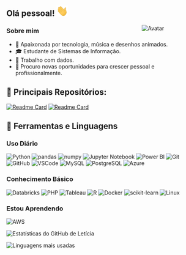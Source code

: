## Olá pessoal! <img src="https://raw.githubusercontent.com/ABSphreak/ABSphreak/master/gifs/Hi.gif" width="30px">

<img align="right" src="https://i.pinimg.com/originals/5e/dd/61/5edd617e8457fdda90c34fd97cde4ab1.gif" width="150px" alt="Avatar">

### Sobre mim
- 💚 Apaixonada por tecnologia, música e desenhos animados.
- 🎓 Estudante de Sistemas de Informação.
- 🎲 Trabalho com dados.
- 🌱 Procuro novas oportunidades para crescer pessoal e profissionalmente.

## 📗 **Principais Repositórios:**

[![Readme Card](https://github-readme-stats.vercel.app/api/pin/?username=leticia-oliv&repo=EDA_Olist_PowerBI_ADAtech&title_color=42b883&icon_color=42b883&text_color=ffffff&bg_color=2c3e50)](https://github.com/leticia-oliv/EDA_Olist_PowerBI_ADAtech) [![Readme Card](https://github-readme-stats.vercel.app/api/pin/?username=leticia-oliv&repo=Airbnb_Paris_EDA_Projeto_ADATech&title_color=42b883&icon_color=42b883&text_color=ffffff&bg_color=2c3e50)](https://github.com/leticia-oliv/Airbnb_Paris_EDA_Projeto_ADATech)

## 🐍 Ferramentas e Linguagens

### Uso Diário
<p>
  <img src="https://img.shields.io/badge/Python-3776AB?style=flat-square&logo=python&logoColor=white&color=2e8b57" alt="Python" />
  <img src="https://img.shields.io/badge/pandas-150458?style=flat-square&logo=pandas&logoColor=white&color=2e8b57" alt="pandas" />
  <img src="https://img.shields.io/badge/numpy-013243?style=flat-square&logo=numpy&logoColor=white&color=2e8b57" alt="numpy" />
  <img src="https://img.shields.io/badge/Jupyter-F37626?style=flat-square&logo=jupyter&logoColor=white&color=2e8b57" alt="Jupyter Notebook" />
  <img src="https://img.shields.io/badge/Power_BI-F2C811?style=flat-square&logo=powerbi&logoColor=white&color=2e8b57" alt="Power BI" />
  <img src="https://img.shields.io/badge/Git-F05032?style=flat-square&logo=git&logoColor=white&color=2e8b57" alt="Git" />
  <img src="https://img.shields.io/badge/GitHub-181717?style=flat-square&logo=github&logoColor=white&color=2e8b57" alt="GitHub" />
  <img src="https://img.shields.io/badge/VSCode-007ACC?style=flat-square&logo=visual-studio-code&logoColor=white&color=2e8b57" alt="VSCode" />
  <img src="https://img.shields.io/badge/MySQL-4479A1?style=flat-square&logo=mysql&logoColor=white&color=2e8b57" alt="MySQL" />
  <img src="https://img.shields.io/badge/PostgreSQL-4169E1?style=flat-square&logo=postgresql&logoColor=white&color=2e8b57" alt="PostgreSQL" />
  <img src="https://img.shields.io/badge/Azure-0089D6?style=flat-square&logo=azure&logoColor=white&color=2e8b57" alt="Azure" />
</p>

### Conhecimento Básico
<p>
  <img src="https://img.shields.io/badge/Databricks-FF5D00?style=flat-square&logo=databricks&logoColor=white&color=2e8b57" alt="Databricks" />
  <img src="https://img.shields.io/badge/PHP-777BB4?style=flat-square&logo=php&logoColor=white&color=2e8b57" alt="PHP" />
  <img src="https://img.shields.io/badge/Tableau-E97627?style=flat-square&logo=tableau&logoColor=white&color=2e8b57" alt="Tableau" />
  <img src="https://img.shields.io/badge/R-276DC3?style=flat-square&logo=r&logoColor=white&color=2e8b57" alt="R" />
  <img src="https://img.shields.io/badge/Docker-2496ED?style=flat-square&logo=docker&logoColor=white&color=2e8b57" alt="Docker" />
  <img src="https://img.shields.io/badge/scikit--learn-F7931E?style=flat-square&logo=scikit-learn&logoColor=white&color=2e8b57" alt="scikit-learn" />
  <img src="https://img.shields.io/badge/Linux-FCC624?style=flat-square&logo=linux&logoColor=black&color=2e8b57" alt="Linux" />
</p>

### Estou Aprendendo
<p>
  <img src="https://img.shields.io/badge/AWS-232F3E?style=flat-square&logo=amazonaws&logoColor=white&color=2e8b57" alt="AWS" />
</p>

![Estatísticas do GitHub de Letícia](https://github-readme-stats.vercel.app/api?username=leticia-oliv&show_icons=true&theme=vue-dark)

![Linguagens mais usadas](https://github-readme-stats.vercel.app/api/top-langs/?username=leticia-oliv&layout=compact&theme=vue-dark)

<!--
**leticia-oliv/leticia-oliv** is a ✨ _special_ ✨ repository because its `README.md` (this file) appears on your GitHub profile.

Here are some ideas to get you started:

- 🔭 I’m currently working on ...
- 🌱 I’m currently learning ...
- 👯 I’m looking to collaborate on ...
- 🤔 I’m looking for help with ...
- 💬 Ask me about ...
- 📫 How to reach me: ...
- 😄 Pronouns: ...
- ⚡ Fun fact: ...
-->
